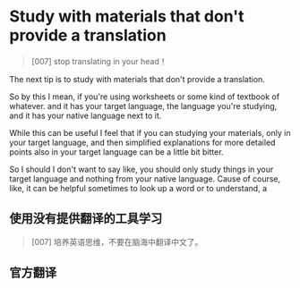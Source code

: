 # Study with materials that don't provide a translation

> [007] stop translating in your head！

The next tip is to study with materials that don't provide a translation.

So by this I mean, if you're using worksheets or some kind of textbook of whatever. and it has your target language, the language you're studying, and it has your native language next to it.

While this can be useful I feel that if you can studying your materials, only in your target language, and then simplified explanations for more detailed points also in your target language can be a little bit bitter.

So I should I don't want to say like, you should only study things in your target language and nothing from your native language. Cause of course, like, it can be helpful sometimes to look up a word or to understand, a 


## 使用没有提供翻译的工具学习
> [007] 培养英语思维，不要在脑海中翻译中文了。


## 官方翻译
###
###


<Vssue title="" />
